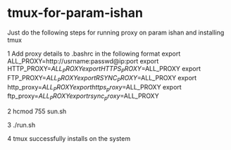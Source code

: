 # tmux-for-param-ishan


Just do the following steps for running proxy on param ishan and installing tmux

1
Add proxy details to .bashrc in the following format
export ALL_PROXY=http://usrname:passwd@ip:port
export HTTP_PROXY=$ALL_PROXY
export HTTPS_PROXY=$ALL_PROXY
export FTP_PROXY=$ALL_PROXY
export RSYNC_PROXY=$ALL_PROXY
export http_proxy=$ALL_PROXY
export https_proxy=$ALL_PROXY
export ftp_proxy=$ALL_PROXY
export rsync_proxy=$ALL_PROXY

2
hcmod 755 sun.sh

3
./run.sh

4 tmux successfully installs on the system
